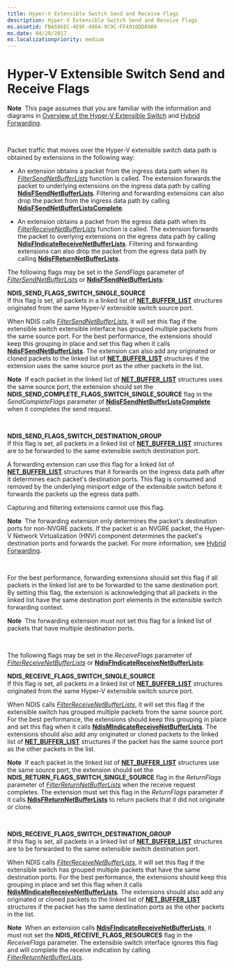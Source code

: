 ```yaml
---
title: Hyper-V Extensible Switch Send and Receive Flags
description: Hyper-V Extensible Switch Send and Receive Flags
ms.assetid: FBA506EC-4E9F-4964-9C9C-FF4910DDA908
ms.date: 04/20/2017
ms.localizationpriority: medium
---
```


# Hyper-V Extensible Switch Send and Receive Flags


**Note**  This page assumes that you are familiar with the information and diagrams in [Overview of the Hyper-V Extensible Switch](overview-of-the-hyper-v-extensible-switch.md) and [Hybrid Forwarding](hybrid-forwarding.md).

 

Packet traffic that moves over the Hyper-V extensible switch data path is obtained by extensions in the following way:

-   An extension obtains a packet from the ingress data path when its [*FilterSendNetBufferLists*](https://msdn.microsoft.com/library/windows/hardware/ff549966) function is called. The extension forwards the packet to underlying extensions on the ingress data path by calling [**NdisFSendNetBufferLists**](https://msdn.microsoft.com/library/windows/hardware/ff562616). Filtering and forwarding extensions can also drop the packet from the ingress data path by calling [**NdisFSendNetBufferListsComplete**](https://msdn.microsoft.com/library/windows/hardware/ff562618).

-   An extension obtains a packet from the egress data path when its [*FilterReceiveNetBufferLists*](https://msdn.microsoft.com/library/windows/hardware/ff549960) function is called. The extension forwards the packet to overlying extensions on the egress data path by calling [**NdisFIndicateReceiveNetBufferLists**](https://msdn.microsoft.com/library/windows/hardware/ff561820). Filtering and forwarding extensions can also drop the packet from the egress data path by calling [**NdisFReturnNetBufferLists**](https://msdn.microsoft.com/library/windows/hardware/ff562613).

The following flags may be set in the *SendFlags* parameter of [*FilterSendNetBufferLists*](https://msdn.microsoft.com/library/windows/hardware/ff549966) or [**NdisFSendNetBufferLists**](https://msdn.microsoft.com/library/windows/hardware/ff562616):

<a href="" id="ndis-send-flags-switch-single-source"></a>**NDIS\_SEND\_FLAGS\_SWITCH\_SINGLE\_SOURCE**  
If this flag is set, all packets in a linked list of [**NET\_BUFFER\_LIST**](https://msdn.microsoft.com/library/windows/hardware/ff568388) structures originated from the same Hyper-V extensible switch source port.

When NDIS calls [*FilterSendNetBufferLists*](https://msdn.microsoft.com/library/windows/hardware/ff549966), it will set this flag if the extensible switch extensible interface has grouped multiple packets from the same source port. For the best performance, the extensions should keep this grouping in place and set this flag when it calls [**NdisFSendNetBufferLists**](https://msdn.microsoft.com/library/windows/hardware/ff562616). The extension can also add any originated or cloned packets to the linked list of [**NET\_BUFFER\_LIST**](https://msdn.microsoft.com/library/windows/hardware/ff568388) structures if the extension uses the same source port as the other packets in the list.

**Note**  If each packet in the linked list of [**NET\_BUFFER\_LIST**](https://msdn.microsoft.com/library/windows/hardware/ff568388) structures uses the same source port, the extension should set the **NDIS\_SEND\_COMPLETE\_FLAGS\_SWITCH\_SINGLE\_SOURCE** flag in the *SendCompleteFlags* parameter of [**NdisFSendNetBufferListsComplete**](https://msdn.microsoft.com/library/windows/hardware/ff562618) when it completes the send request.

 

<a href="" id="ndis-send-flags-switch-destination-group"></a>**NDIS\_SEND\_FLAGS\_SWITCH\_DESTINATION\_GROUP**  
If this flag is set, all packets in a linked list of [**NET\_BUFFER\_LIST**](https://msdn.microsoft.com/library/windows/hardware/ff568388) structures are to be forwarded to the same extensible switch destination port.

A forwarding extension can use this flag for a linked list of [**NET\_BUFFER\_LIST**](https://msdn.microsoft.com/library/windows/hardware/ff568388) structures that it forwards on the ingress data path after it determines each packet's destination ports. This flag is consumed and removed by the underlying miniport edge of the extensible switch before it forwards the packets up the egress data path.

Capturing and filtering extensions cannot use this flag.

**Note**  The forwarding extension only determines the packet's destination ports for non-NVGRE packets. If the packet is an NVGRE packet, the Hyper-V Network Virtualization (HNV) component determines the packet's destination ports and forwards the packet. For more information, see [Hybrid Forwarding](hybrid-forwarding.md).

 

For the best performance, forwarding extensions should set this flag if all packets in the linked list are to be forwarded to the same destination port. By setting this flag, the extension is acknowledging that all packets in the linked list have the same destination port elements in the extensible switch forwarding context.

**Note**  The forwarding extension must not set this flag for a linked list of packets that have multiple destination ports.

 

The following flags may be set in the *ReceiveFlags* parameter of [*FilterReceiveNetBufferLists*](https://msdn.microsoft.com/library/windows/hardware/ff549960) or [**NdisFIndicateReceiveNetBufferLists**](https://msdn.microsoft.com/library/windows/hardware/ff561820):

<a href="" id="ndis-receive-flags-switch-single-source"></a>**NDIS\_RECEIVE\_FLAGS\_SWITCH\_SINGLE\_SOURCE**  
If this flag is set, all packets in a linked list of [**NET\_BUFFER\_LIST**](https://msdn.microsoft.com/library/windows/hardware/ff568388) structures originated from the same Hyper-V extensible switch source port.

When NDIS calls [*FilterReceiveNetBufferLists*](https://msdn.microsoft.com/library/windows/hardware/ff549960), it will set this flag if the extensible switch has grouped multiple packets from the same source port. For the best performance, the extensions should keep this grouping in place and set this flag when it calls [**NdisMIndicateReceiveNetBufferLists**](https://msdn.microsoft.com/library/windows/hardware/ff563598). The extensions should also add any originated or cloned packets to the linked list of [**NET\_BUFFER\_LIST**](https://msdn.microsoft.com/library/windows/hardware/ff568388) structures if the packet has the same source port as the other packets in the list.

**Note**  If each packet in the linked list of [**NET\_BUFFER\_LIST**](https://msdn.microsoft.com/library/windows/hardware/ff568388) structures use the same source port, the extension should set the **NDIS\_RETURN\_FLAGS\_SWITCH\_SINGLE\_SOURCE** flag in the *ReturnFlags* parameter of [*FilterReturnNetBufferLists*](https://msdn.microsoft.com/library/windows/hardware/ff549964) when the receive request completes. The extension must set this flag in the *ReturnFlags* parameter if it calls [**NdisFReturnNetBufferLists**](https://msdn.microsoft.com/library/windows/hardware/ff562613) to return packets that it did not originate or clone.

 

<a href="" id="ndis-receive-flags-switch-destination-group"></a>**NDIS\_RECEIVE\_FLAGS\_SWITCH\_DESTINATION\_GROUP**  
If this flag is set, all packets in a linked list of [**NET\_BUFFER\_LIST**](https://msdn.microsoft.com/library/windows/hardware/ff568388) structures are to be forwarded to the same extensible switch destination port.

When NDIS calls [*FilterReceiveNetBufferLists*](https://msdn.microsoft.com/library/windows/hardware/ff549960), it will set this flag if the extensible switch has grouped multiple packets that have the same destination ports. For the best performance, the extensions should keep this grouping in place and set this flag when it calls [**NdisMIndicateReceiveNetBufferLists**](https://msdn.microsoft.com/library/windows/hardware/ff563598). The extensions should also add any originated or cloned packets to the linked list of [**NET\_BUFFER\_LIST**](https://msdn.microsoft.com/library/windows/hardware/ff568388) structures if the packet has the same destination ports as the other packets in the list.

**Note**  When an extension calls [**NdisFIndicateReceiveNetBufferLists**](https://msdn.microsoft.com/library/windows/hardware/ff561820), it must not set the **NDIS\_RECEIVE\_FLAGS\_RESOURCES** flag in the *ReceiveFlags* parameter. The extensible switch interface ignores this flag and will complete the receive indication by calling [*FilterReturnNetBufferLists*](https://msdn.microsoft.com/library/windows/hardware/ff549964).

 

 

 





